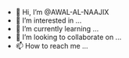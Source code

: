 - 👋 Hi, I’m @AWAL-AL-NAAJIX
- 👀 I’m interested in ...
- 🌱 I’m currently learning ...
- 💞️ I’m looking to collaborate on ...
- 📫 How to reach me ...

<!---
AWAL-AL-NAAJIX/AWAL-AL-NAAJIX is a ✨ special ✨ repository because its `README.md` (this file) appears on your GitHub profile.
You can click the Preview link to take a look at your changes.
--->
